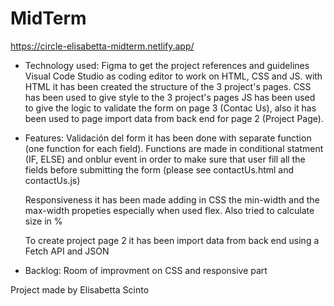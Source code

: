 # MidTerm
https://circle-elisabetta-midterm.netlify.app/

- Technology used:
Figma to get the project references and guidelines
Visual Code Studio as coding editor to work on HTML, CSS and JS.
with HTML it has been created the structure of the 3 project's pages.
CSS has been used to give style to the 3 project's pages 
JS has been used to give the logic to validate the form on page 3 (Contac Us), also it has been used to page import data from back end for page 2 (Project Page).

- Features: 
  Validación del form it has been done with separate function (one function for each field). Functions are made in conditional statment (IF, ELSE) and onblur event  in order to make sure that user fill all the fields before submitting the form (please see contactUs.html and contactUs.js)
  
  Responsiveness it has been made adding in CSS the min-width and the max-width propeties especially when used flex. Also tried to calculate size in % 

  To create project page 2 it has been import data from back end using a Fetch API and JSON

- Backlog: Room of improvment on CSS and responsive part 

Project made by Elisabetta Scinto



